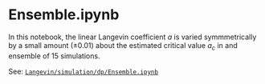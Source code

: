 # Ensemble.ipynb

In this notebook, the linear Langevin coefficient $a$ is varied symmmetrically by a small amount ($\pm 0.01$) about the estimated critical value $a_c$ in and ensemble of 15 simulations.

See: [`Langevin/simulation/dp/Ensemble.ipynb`](https://github.com/cstarkjp/Langevin/tree/main/simulation/dp/Ensemble.ipynb)